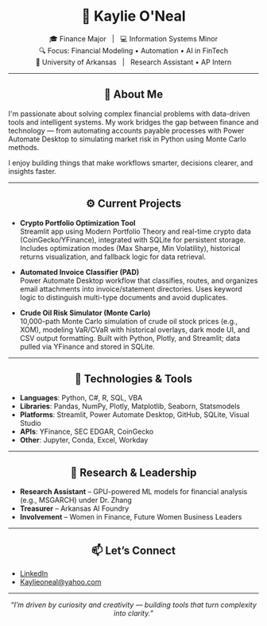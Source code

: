 <div align="center">

# 👋 Kaylie O'Neal

🎓 Finance Major &nbsp;&nbsp;|&nbsp;&nbsp; 💻 Information Systems Minor  
🔍 Focus: Financial Modeling • Automation • AI in FinTech  
📍 University of Arkansas &nbsp;&nbsp;|&nbsp;&nbsp; Research Assistant • AP Intern

</div>

---

<h2 align="center">🧠 About Me</h2>

I'm passionate about solving complex financial problems with data-driven tools and intelligent systems. My work bridges the gap between finance and technology — from automating accounts payable processes with Power Automate Desktop to simulating market risk in Python using Monte Carlo methods.

I enjoy building things that make workflows smarter, decisions clearer, and insights faster.

---

<h2 align="center">⚙️ Current Projects</h2>

- **Crypto Portfolio Optimization Tool**  
  Streamlit app using Modern Portfolio Theory and real-time crypto data (CoinGecko/YFinance), integrated with SQLite for persistent storage. Includes optimization modes (Max Sharpe, Min Volatility), historical returns visualization, and fallback logic for data retrieval.

- **Automated Invoice Classifier (PAD)**  
  Power Automate Desktop workflow that classifies, routes, and organizes email attachments into invoice/statement directories. Uses keyword logic to distinguish multi-type documents and avoid duplicates.
  
- **Crude Oil Risk Simulator (Monte Carlo)**  
  10,000-path Monte Carlo simulation of crude oil stock prices (e.g., XOM), modeling VaR/CVaR with historical overlays, dark mode UI, and CSV output formatting. Built with Python, Plotly, and Streamlit; data pulled via YFinance and stored in SQLite.

---

<h2 align="center">🧰 Technologies & Tools</h2>

- **Languages**: Python, C#, R, SQL, VBA  
- **Libraries**: Pandas, NumPy, Plotly, Matplotlib, Seaborn, Statsmodels  
- **Platforms**: Streamlit, Power Automate Desktop, GitHub, SQLite, Visual Studio  
- **APIs**: YFinance, SEC EDGAR, CoinGecko  
- **Other**: Jupyter, Conda, Excel, Workday

---

<h2 align="center">🔬 Research & Leadership</h2>

- **Research Assistant** – GPU-powered ML models for financial analysis (e.g., MSGARCH) under Dr. Zhang  
- **Treasurer** – Arkansas AI Foundry  
- **Involvement** – Women in Finance, Future Women Business Leaders

---

<h2 align="center">📫 Let’s Connect</h2>

- [LinkedIn](https://www.linkedin.com/in/kaylie-oneal-447715293/)  
- Kaylieoneal@yahoo.com

---

<div align="center"><i>“I’m driven by curiosity and creativity — building tools that turn complexity into clarity.”</i></div>


